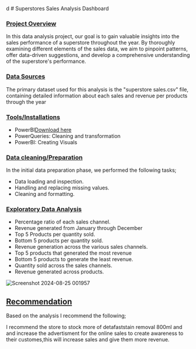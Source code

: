 d # Superstores Sales Analysis Dashboard

### [Project Overview]() 

In this data analysis project, our goal is to gain valuable insights into the sales performance of a superstore throughout the year. By thoroughly examining different elements of the sales data, we aim to pinpoint patterns, offer data-driven suggestions, and develop a comprehensive understanding of the superstore's performance.

### [Data Sources]()

The primary dataset used for this analysis is the "superstore sales.csv" file, containing detailed information about each sales and revenue per products through the year

### [Tools/Installations]()

- PowerBI[Download here](http://microsoft.com)
- PowerQueries: Cleaning and transformation
- PowerBI: Creating Visuals

### [Data cleaning/Preparation]()

In the initial data preparation phase, we performed the following tasks;

 - Data loading and inspection.
 - Handling and replacing missing values.
 - Cleaning and formatting. 

### [Exploratory Data Analysis](EDA)

 - Percentage ratio of each sales channel. 
 - Revenue generated from January through December 
 - Top 5 Products per quantity sold. 
 - Bottom 5 products per quantity sold. 
 - Revenue generation across the various sales channels. 
 - Top 5 products that generated the most revenue 
 - Bottom 5 products to generate the least revenue. 
 - Quantity sold across the sales channels.
 - Revenue generated across products.

![Screenshot 2024-08-25 001957](https://github.com/user-attachments/assets/2efc79ce-eb90-435e-a308-5473a97df3d9)

## [Recommendation]()

Based on the analysis I recommend the following;

I recommend the store to stock more of detafaststain removal 800ml and and increase the advertisment for the   online sales to create awareness to their customes,this will increase sales and give them more revenue.



